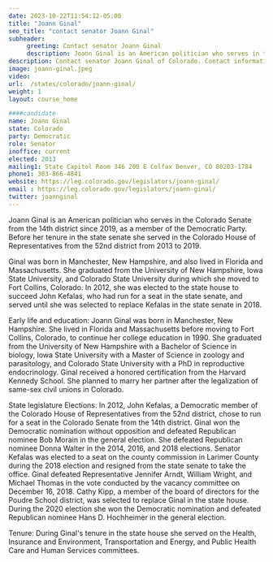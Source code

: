 ```yaml
---
date: 2023-10-22T11:54:12-05:00
title: "Joann Ginal"
seo_title: "contact senator Joann Ginal"
subheader:
     greeting: Contact senator Joann Ginal
     description: Joann Ginal is an American politician who serves in the Colorado Senate from the 14th district since 2019, as a member of the Democratic Party. Before her tenure in the state senate she served in the Colorado House of Representatives from the 52nd district from 2013 to 2019.
description: Contact senator Joann Ginal of Colorado. Contact information for Joann Ginal includes email address, phone number, and mailing address.
image: joann-ginal.jpeg
video:
url:  /states/colorado/joann-ginal/
weight: 1
layout: course_home

####candidate
name: Joann Ginal
state: Colorado
party: Democratic
role: Senator
inoffice: current
elected: 2013
mailing1: State Capitol Room 346 200 E Colfax Denver, CO 80203-1784
phone1: 303-866-4841
website: https://leg.colorado.gov/legislators/joann-ginal/
email : https://leg.colorado.gov/legislators/joann-ginal/
twitter: joannginal
---
```


Joann Ginal is an American politician who serves in the Colorado Senate from the 14th district since 2019, as a member of the Democratic Party. Before her tenure in the state senate she served in the Colorado House of Representatives from the 52nd district from 2013 to 2019.

Ginal was born in Manchester, New Hampshire, and also lived in Florida and Massachusetts. She graduated from the University of New Hampshire, Iowa State University, and Colorado State University during which she moved to Fort Collins, Colorado. In 2012, she was elected to the state house to succeed John Kefalas, who had run for a seat in the state senate, and served until she was selected to replace Kefalas in the state senate in 2018.

Early life and education: Joann Ginal was born in Manchester, New Hampshire. She lived in Florida and Massachusetts before moving to Fort Collins, Colorado, to continue her college education in 1990. She graduated from the University of New Hampshire with a Bachelor of Science in biology, Iowa State University with a Master of Science in zoology and parasitology, and Colorado State University with a PhD in reproductive endocrinology. Ginal received a honored certification from the Harvard Kennedy School. She planned to marry her partner after the legalization of same-sex civil unions in Colorado.

State legislature Elections: In 2012, John Kefalas, a Democratic member of the Colorado House of Representatives from the 52nd district, chose to run for a seat in the Colorado Senate from the 14th district. Ginal won the Democratic nomination without opposition and defeated Republican nominee Bob Morain in the general election. She defeated Republican nominee Donna Walter in the 2014, 2016, and 2018 elections. Senator Kefalas was elected to a seat on the county commission in Larimer County during the 2018 election and resigned from the state senate to take the office. Ginal defeated Representative Jennifer Arndt, William Wright, and Michael Thomas in the vote conducted by the vacancy committee on December 16, 2018. Cathy Kipp, a member of the board of directors for the Poudre School district, was selected to replace Ginal in the state house. During the 2020 election she won the Democratic nomination and defeated Republican nominee Hans D. Hochheimer in the general election.

Tenure: During Ginal's tenure in the state house she served on the Health, Insurance and Environment, Transportation and Energy, and Public Health Care and Human Services committees.
